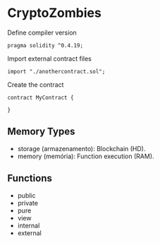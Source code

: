 # CryptoZombies


Define compiler version
```solidity
pragma solidity ^0.4.19;
```

Import external contract files
```solidity
import "./anothercontract.sol";
```

Create the contract
```solidity
contract MyContract {

}
```


## Memory Types
- storage (armazenamento): Blockchain (HD).
- memory (memória): Function execution (RAM).

## Functions

- public
- private
- pure
- view
- internal
- external
